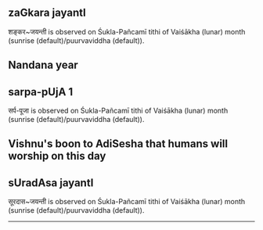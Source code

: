 ## zaGkara jayantI

शङ्कर~जयन्ती is observed on Śukla-Pañcamī tithi of Vaiśākha (lunar) month (sunrise (default)/puurvaviddha (default)).

Nandana year
---
## sarpa-pUjA 1

सर्प-पूजा is observed on Śukla-Pañcamī tithi of Vaiśākha (lunar) month (sunrise (default)/puurvaviddha (default)).

Vishnu's boon to AdiSesha that humans will worship on this day
---
## sUradAsa jayantI

सूरदास~जयन्ती is observed on Śukla-Pañcamī tithi of Vaiśākha (lunar) month (sunrise (default)/puurvaviddha (default)).


---
